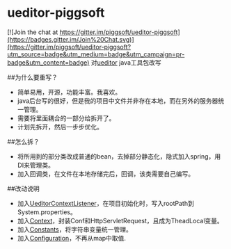 # ueditor-piggsoft

[![Join the chat at https://gitter.im/piggsoft/ueditor-piggsoft](https://badges.gitter.im/Join%20Chat.svg)](https://gitter.im/piggsoft/ueditor-piggsoft?utm_source=badge&utm_medium=badge&utm_campaign=pr-badge&utm_content=badge)
对[ueditor](https://github.com/fex-team/ueditor) java工具包改写

##为什么要重写？
* 简单易用，开源，功能丰富。我喜欢。
* java后台写的很好，但是我的项目中文件并非存在本地，而在另外的服务器统一管理。
* 需要将里面耦合的一部分给拆开了。
* 计划先拆开，然后一步步优化。

##怎么拆？
* 将所用到的部分类改成普通的bean，去掉部分静态化，隐式加入spring，用DI来管理类。
* 加入回调类，在文件在本地存储完后，回调，该类需要自己编写。

##改动说明
* 加入[UeditorContextListener](/ueditor-piggsoft/src/main/java/com/piggsoft/ueditor/UeditorContextListener.java)，在项目初始化时，写入rootPath到System.properties。
* 加入[Context](/ueditor-piggsoft/src/main/java/com/piggsoft/ueditor/context/Context.java)，封装Conf和HttpServletRequest，且成为TheadLocal变量。
* 加入[Constants](/ueditor-piggsoft/src/main/java/com/piggsoft/ueditor/utils/Constants.java)，将字符串变量统一管理。
* 加入[Configuration](/ueditor-piggsoft/src/main/java/com/piggsoft/ueditor/context/Configuration.java)，不再从map中取值.
